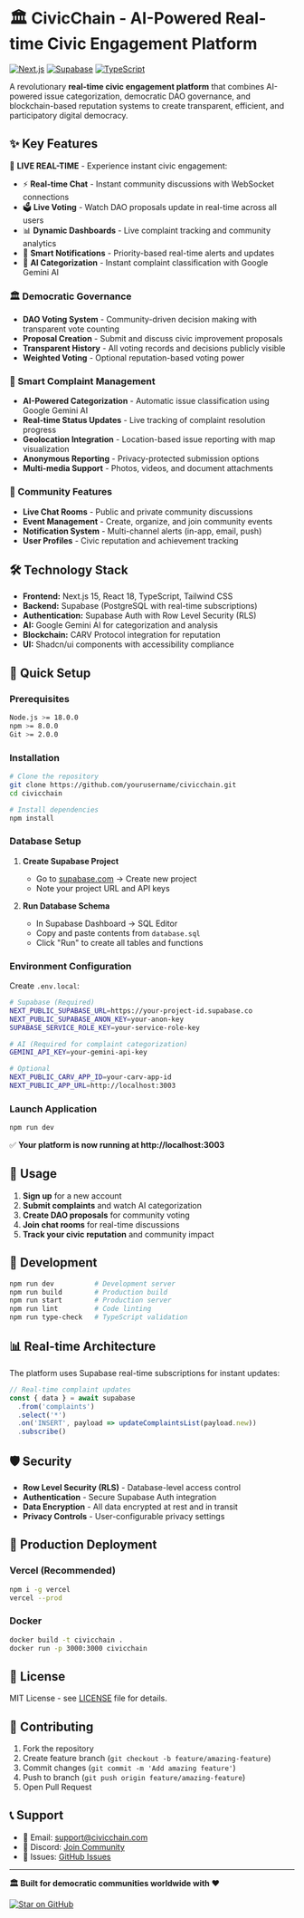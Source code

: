 # 🏛️ CivicChain - AI-Powered Real-time Civic Engagement Platform

[![Next.js](https://img.shields.io/badge/Next.js-15-black?logo=next.js)](https://nextjs.org/)
[![Supabase](https://img.shields.io/badge/Supabase-Real--time-green?logo=supabase)](https://supabase.com/)
[![TypeScript](https://img.shields.io/badge/TypeScript-Ready-blue?logo=typescript)](https://www.typescriptlang.org/)

A revolutionary **real-time civic engagement platform** that combines AI-powered issue categorization, democratic DAO governance, and blockchain-based reputation systems to create transparent, efficient, and participatory digital democracy.

## ✨ Key Features

🔴 **LIVE REAL-TIME** - Experience instant civic engagement:
- ⚡ **Real-time Chat** - Instant community discussions with WebSocket connections
- 🗳️ **Live Voting** - Watch DAO proposals update in real-time across all users
- 📊 **Dynamic Dashboards** - Live complaint tracking and community analytics
- 🔔 **Smart Notifications** - Priority-based real-time alerts and updates
- 🤖 **AI Categorization** - Instant complaint classification with Google Gemini AI

### 🏛️ Democratic Governance
- **DAO Voting System** - Community-driven decision making with transparent vote counting
- **Proposal Creation** - Submit and discuss civic improvement proposals
- **Transparent History** - All voting records and decisions publicly visible
- **Weighted Voting** - Optional reputation-based voting power

### 📝 Smart Complaint Management
- **AI-Powered Categorization** - Automatic issue classification using Google Gemini AI
- **Real-time Status Updates** - Live tracking of complaint resolution progress
- **Geolocation Integration** - Location-based issue reporting with map visualization
- **Anonymous Reporting** - Privacy-protected submission options
- **Multi-media Support** - Photos, videos, and document attachments

### 💬 Community Features
- **Live Chat Rooms** - Public and private community discussions
- **Event Management** - Create, organize, and join community events
- **Notification System** - Multi-channel alerts (in-app, email, push)
- **User Profiles** - Civic reputation and achievement tracking

## 🛠️ Technology Stack

- **Frontend:** Next.js 15, React 18, TypeScript, Tailwind CSS
- **Backend:** Supabase (PostgreSQL with real-time subscriptions)
- **Authentication:** Supabase Auth with Row Level Security (RLS)
- **AI:** Google Gemini AI for categorization and analysis
- **Blockchain:** CARV Protocol integration for reputation
- **UI:** Shadcn/ui components with accessibility compliance

## 🚀 Quick Setup

### Prerequisites
```bash
Node.js >= 18.0.0
npm >= 8.0.0
Git >= 2.0.0
```

### Installation

```bash
# Clone the repository
git clone https://github.com/yourusername/civicchain.git
cd civicchain

# Install dependencies
npm install
```

### Database Setup

1. **Create Supabase Project**
   - Go to [supabase.com](https://supabase.com) → Create new project
   - Note your project URL and API keys

2. **Run Database Schema**
   - In Supabase Dashboard → SQL Editor
   - Copy and paste contents from `database.sql`
   - Click "Run" to create all tables and functions

### Environment Configuration

Create `.env.local`:

```bash
# Supabase (Required)
NEXT_PUBLIC_SUPABASE_URL=https://your-project-id.supabase.co
NEXT_PUBLIC_SUPABASE_ANON_KEY=your-anon-key
SUPABASE_SERVICE_ROLE_KEY=your-service-role-key

# AI (Required for complaint categorization)
GEMINI_API_KEY=your-gemini-api-key

# Optional
NEXT_PUBLIC_CARV_APP_ID=your-carv-app-id
NEXT_PUBLIC_APP_URL=http://localhost:3003
```

### Launch Application

```bash
npm run dev
```

✅ **Your platform is now running at http://localhost:3003**

## 🎯 Usage

1. **Sign up** for a new account
2. **Submit complaints** and watch AI categorization
3. **Create DAO proposals** for community voting
4. **Join chat rooms** for real-time discussions
5. **Track your civic reputation** and community impact

## 🔧 Development

```bash
npm run dev          # Development server
npm run build        # Production build
npm run start        # Production server
npm run lint         # Code linting
npm run type-check   # TypeScript validation
```

## 📊 Real-time Architecture

The platform uses Supabase real-time subscriptions for instant updates:

```typescript
// Real-time complaint updates
const { data } = await supabase
  .from('complaints')
  .select('*')
  .on('INSERT', payload => updateComplaintsList(payload.new))
  .subscribe()
```

## 🛡️ Security

- **Row Level Security (RLS)** - Database-level access control
- **Authentication** - Secure Supabase Auth integration
- **Data Encryption** - All data encrypted at rest and in transit
- **Privacy Controls** - User-configurable privacy settings

## 🚀 Production Deployment

### Vercel (Recommended)

```bash
npm i -g vercel
vercel --prod
```

### Docker

```bash
docker build -t civicchain .
docker run -p 3000:3000 civicchain
```

## 📄 License

MIT License - see [LICENSE](LICENSE) file for details.

## 🤝 Contributing

1. Fork the repository
2. Create feature branch (`git checkout -b feature/amazing-feature`)
3. Commit changes (`git commit -m 'Add amazing feature'`)
4. Push to branch (`git push origin feature/amazing-feature`)
5. Open Pull Request

## 📞 Support

- 📧 Email: support@civicchain.com
- 💬 Discord: [Join Community](https://discord.gg/civicchain)
- 🐛 Issues: [GitHub Issues](https://github.com/yourusername/civicchain/issues)

---

**🏛️ Built for democratic communities worldwide with ❤️**

[![Star on GitHub](https://img.shields.io/github/stars/yourusername/civicchain?style=social)](https://github.com/yourusername/civicchain)
